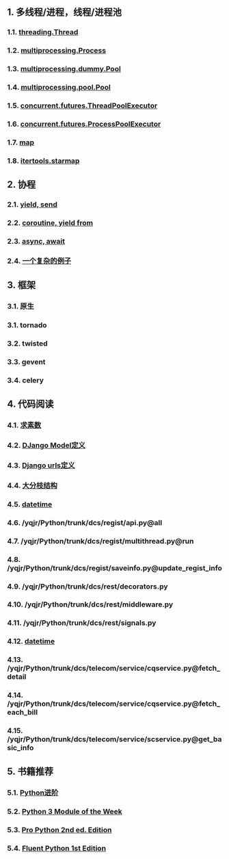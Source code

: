 ## 1. 多线程/进程，线程/进程池

### 1.1. [threading.Thread](/threading.Thread.md) 
### 1.2. [multiprocessing.Process](/multiprocessing.Process.md) 
### 1.3. [multiprocessing.dummy.Pool](/multiprocessing.dummy.Pool.md)
### 1.4. [multiprocessing.pool.Pool](/multiprocessing.pool.Pool.md)
### 1.5. [concurrent.futures.ThreadPoolExecutor](/concurrent.futures.ThreadPoolExecutor.md)
### 1.6. [concurrent.futures.ProcessPoolExecutor](/concurrent.futures.ProcessPoolExecutor.md)
### 1.7. [map](/map.md)
### 1.8. [itertools.starmap](/itertools.starmap.md)


## 2. 协程
### 2.1. [yield, send](/yield_send.md)
### 2.2. [coroutine, yield from](/yield_from.md)
### 2.3. [async, await](/async_await.md)
### 2.4. [一个复杂的例子](/dht.md)


## 3. 框架
### 3.1. 原生
### 3.1. tornado
### 3.2. twisted
### 3.3. gevent
### 3.4. celery

## 4. 代码阅读
### 4.1. [求素数](/nested.md)
### 4.2. [DJango Model定义](/django_model.md)
### 4.3. [Django urls定义](/django_urls.md)
### 4.4. [大分枝结构](/if_elif_else.md)
### 4.5. [datetime](/datetime1.md)
### 4.6. /yqjr/Python/trunk/dcs/regist/api.py@all
### 4.7. /yqjr/Python/trunk/dcs/regist/multithread.py@run
### 4.8. /yqjr/Python/trunk/dcs/regist/saveinfo.py@update_regist_info
### 4.9. /yqjr/Python/trunk/dcs/rest/decorators.py
### 4.10. /yqjr/Python/trunk/dcs/rest/middleware.py
### 4.11. /yqjr/Python/trunk/dcs/rest/signals.py
### 4.12. [datetime](/datetime2.md)
### 4.13. /yqjr/Python/trunk/dcs/telecom/service/cqservice.py@fetch_detail
### 4.14. /yqjr/Python/trunk/dcs/telecom/service/cqservice.py@fetch_each_bill
### 4.15. /yqjr/Python/trunk/dcs/telecom/service/scservice.py@get_basic_info


## 5. 书籍推荐
### 5.1. [Python进阶](https://eastlakeside.gitbooks.io/interpy-zh/content/)
### 5.2. [Python 3 Module of the Week](https://pymotw.com/3/)
### 5.3. [Pro Python 2nd ed. Edition](https://www.amazon.com/Pro-Python-Marty-Alchin/dp/1484203356/)
### 5.4. [Fluent Python 1st Edition](https://www.amazon.com/Fluent-Python-Luciano-Ramalho/dp/1491946008/)
